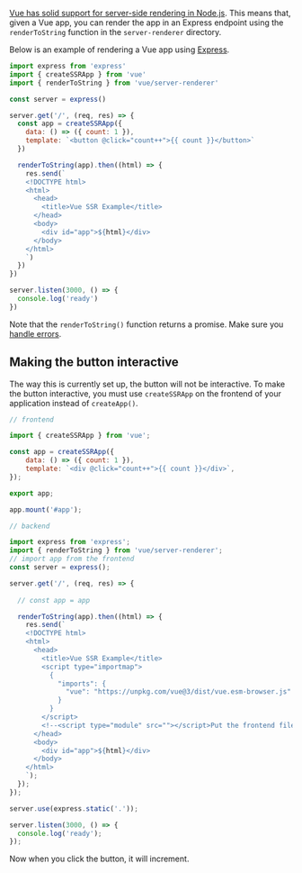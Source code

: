 [Vue has solid support for server-side rendering in Node.js](https://vuejs.org/guide/scaling-up/ssr.html). This means that, given a Vue app,
you can render the app in an Express endpoint using the `renderToString` function in the `server-renderer` directory.

Below is an example of rendering a Vue app using [Express](https://www.npmjs.com/package/express).

```javascript
import express from 'express'
import { createSSRApp } from 'vue'
import { renderToString } from 'vue/server-renderer'

const server = express()

server.get('/', (req, res) => {
  const app = createSSRApp({
    data: () => ({ count: 1 }),
    template: `<button @click="count++">{{ count }}</button>`
  })

  renderToString(app).then((html) => {
    res.send(`
    <!DOCTYPE html>
    <html>
      <head>
        <title>Vue SSR Example</title>
      </head>
      <body>
        <div id="app">${html}</div>
      </body>
    </html>
    `)
  })
})

server.listen(3000, () => {
  console.log('ready')
})
```

Note that the `renderToString()` function returns a promise. Make sure you [handle errors](https://thecodebarbarian.com/introducing-await-js-express-async-support-for-express-apps).

## Making the button interactive

The way this is currently set up, the button will not be interactive. 
To make the button interactive, you must use `createSSRApp` on the frontend of your application instead of `createApp()`.

```javascript
// frontend

import { createSSRApp } from 'vue';

const app = createSSRApp({
    data: () => ({ count: 1 }),
    template: `<div @click="count++">{{ count }}</div>`,
});

export app;

app.mount('#app');

```

```javascript
// backend

import express from 'express';
import { renderToString } from 'vue/server-renderer';
// import app from the frontend
const server = express();

server.get('/', (req, res) => {
  
  // const app = app

  renderToString(app).then((html) => {
    res.send(`
    <!DOCTYPE html>
    <html>
      <head>
        <title>Vue SSR Example</title>
        <script type="importmap">
          {
            "imports": {
              "vue": "https://unpkg.com/vue@3/dist/vue.esm-browser.js"
            }
          }
        </script>
        <!--<script type="module" src=""></script>Put the frontend file in the src tag-->
      </head>
      <body>
        <div id="app">${html}</div>
      </body>
    </html>
    `);
  });
});

server.use(express.static('.'));

server.listen(3000, () => {
  console.log('ready');
});

```

Now when you click the button, it will increment.